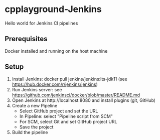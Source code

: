 # cpplayground-Jenkins

Hello world for Jenkins CI pipelines

## Prerequisites 
Docker installed and running on the host machine
## Setup
1. Install Jenkins: docker pull jenkins/jenkins:lts-jdk11 (see https://hub.docker.com/r/jenkins/jenkins)
2. Run Jenkins server: see https://github.com/jenkinsci/docker/blob/master/README.md
3. Open Jenkins at http://localhost:8080 and install plugins (git, GitHub)
4. Create a new Pipeline
	- Select GitHub project and set the URL
	- In Pipeline: select "Pipeline script from SCM"
	- For SCM, select Git and set GitHub project URL
	- Save the project
5. Build the pipeline

